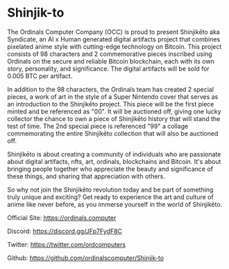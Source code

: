 # Shinjik-to
The Ordinals Computer Company (OCC) is proud to present Shinjikēto aka Syndicate, an AI x Human generated digital artifacts project that combines pixelated anime style with cutting-edge technology on Bitcoin. This project consists of 98 characters and 2 commemorative pieces inscribed using Ordinals on the secure and reliable Bitcoin blockchain, each with its own story, personality, and significance. The digital artifacts will be sold for 0.005 BTC per artifact.

In addition to the 98 characters, the Ordinals team has created 2 special pieces, a work of art in the style of a Super Nintendo cover that serves as an introduction to the Shinjikēto project. This piece will be the first piece minted and be referenced as "00". It will be auctioned off, giving one lucky collector the chance to own a piece of Shinjikēto history that will stand the test of time. The 2nd special piece is referenced "99" a collage commemorating the entire Shinjikēto collection that will also be auctioned off.

Shinjikēto is about creating a community of individuals who are passionate about digital artifacts, nfts, art, ordinals, blockchains and Bitcoin. It's about bringing people together who appreciate the beauty and significance of these things, and sharing that appreciation with others.

So why not join the Shinjikēto revolution today and be part of something truly unique and exciting? Get ready to experience the art and culture of anime like never before, as you immerse yourself in the world of Shinjikēto.

Official Site:  https://ordinals.computer

Discord:  https://discord.gg/JFp7FydF8C

Twitter:  https://twitter.com/ordcomputers

Github: https://github.com/ordinalscomputer/Shinjik-to

